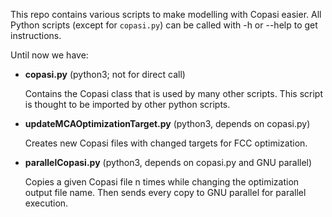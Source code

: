 This repo contains various scripts to make modelling with Copasi easier. All Python scripts (except for `copasi.py`) can be called with -h or --help to get instructions.

Until now we have:

* **copasi.py** (python3; not for direct call)

	Contains the Copasi class that is used by many other scripts. This script is thought to be imported by other python scripts.

* **updateMCAOptimizationTarget.py** (python3, depends on copasi.py)

	Creates new Copasi files with changed targets for FCC optimization.

* **parallelCopasi.py** (python3, depends on copasi.py and GNU parallel)

	Copies a given Copasi file n times while changing the optimization output file name. Then sends every copy to GNU parallel for parallel execution.
